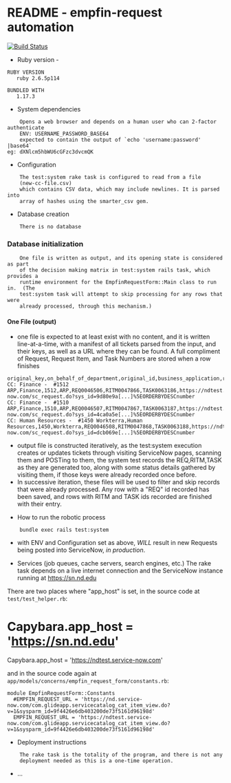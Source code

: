 # README - empfin-request automation

[![Build Status](https://travis-ci.org/kingdonb/empfin-request.svg?branch=master)](https://travis-ci.org/kingdonb/empfin-request)

* Ruby version - 

```
RUBY VERSION
   ruby 2.6.5p114

BUNDLED WITH
   1.17.3
```

* System dependencies

```
    Opens a web browser and depends on a human user who can 2-factor authenticate
    ENV: USERNAME_PASSWORD_BASE64
    expected to contain the output of `echo 'username:password' |base64`
eg: dXNlcm5hbWU6cGFzc3dvcmQK
```

* Configuration

```
    The test:system rake task is configured to read from a file
    (new-cc-file.csv)
    which contains CSV data, which may include newlines. It is parsed into
    array of hashes using the smarter_csv gem.
```

* Database creation

```
    There is no database
```

### Database initialization

```
    One file is written as output, and its opening state is considered as part
    of the decision making matrix in test:system rails task, which provides a
    runtime environment for the EmpfinRequestForm::Main class to run in.  (The
    test:system task will attempt to skip processing for any rows that were
    already processed, through this mechanism.)
```

#### One File (output)
  - one file is expected to at least exist with no content, and it is written
      line-at-a-time, with a manifest of all tickets parsed from the input, and
      their keys, as well as a URL where they can be found. A full compliment
      of Request, Request Item, and Task Numbers are stored when a row finishes

```
original_key,on_behalf_of_department,original_id,business_application,req_id,ritm_id,task_id,req_url,ritm_url,task_url
CC: Finance -  #1512 ARP,Finance,1512,ARP,REQ0046506,RITM0047866,TASK0063186,https://ndtest.service-now.com/sc_request.do?sys_id=9d80e9a[...]%5EORDERBYDESCnumber
CC: Finance -  #1510 ARP,Finance,1510,ARP,REQ0046507,RITM0047867,TASK0063187,https://ndtest.service-now.com/sc_request.do?sys_id=4ca0a5e[...]%5EORDERBYDESCnumber
CC: Human Resources -  #1450 Workterra,Human Resources,1450,Workterra,REQ0046508,RITM0047868,TASK0063188,https://ndtest.service-now.com/sc_request.do?sys_id=dcb069e[...]%5EORDERBYDESCnumber
```

  - output file is constructed iteratively, as the test:system execution creates or updates tickets through visiting ServiceNow pages, scanning them and POSTing to them, the system test records the REQ,RITM,TASK as they are generated too, along with some status details gathered by visiting them, if those keys were already recorded once before.
  - In successive iteration, these files will be used to filter and skip records that were already processed. Any row with a "REQ" id recorded has been saved, and rows with RITM and TASK ids recorded are finished with their entry.

* How to run the robotic process

```
    bundle exec rails test:system
```

* with ENV and Configuration set as above, *WILL*
    result in new Requests being posted into ServiceNow, *in production*.

* Services (job queues, cache servers, search engines, etc.)
    The rake task depends on a live internet connection and the ServiceNow
    instance running at https://sn.nd.edu

There are two places where "app_host" is set, in the source code at `test/test_helper.rb`:
#  Capybara.app_host = 'https://sn.nd.edu'
  Capybara.app_host = 'https://ndtest.service-now.com'

and in the source code again at `app/models/concerns/empfin_request_form/constants.rb`:

```
module EmpfinRequestForm::Constants
  #EMPFIN_REQUEST_URL = 'https://nd.service-now.com/com.glideapp.servicecatalog_cat_item_view.do?v=1&sysparm_id=9f4426e6db403200de73f5161d96198d'
  EMPFIN_REQUEST_URL = 'https://ndtest.service-now.com/com.glideapp.servicecatalog_cat_item_view.do?v=1&sysparm_id=9f4426e6db403200de73f5161d96198d'
```


* Deployment instructions

```
    The rake task is the totality of the program, and there is not any
    deployment needed as this is a one-time operation.
```

* ...
